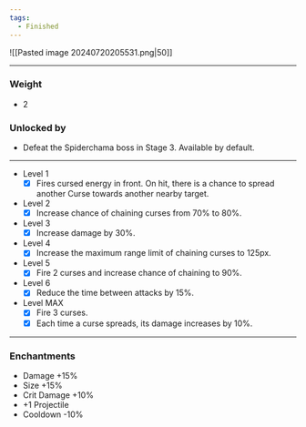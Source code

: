 ```yaml
---
tags:
  - Finished
---
```


![[Pasted image 20240720205531.png|50]]

---
### Weight
- 2
### Unlocked by
- Defeat the Spiderchama boss in Stage 3. Available by default.
---
- Level 1
	- [x] Fires cursed energy in front. On hit, there is a chance to spread another Curse towards another nearby target.
- Level 2
	- [x] Increase chance of chaining curses from 70% to 80%.
- Level 3
	- [x] Increase damage by 30%.
- Level 4
	- [x] Increase the maximum range limit of chaining curses to 125px.
- Level 5
	- [x] Fire 2 curses and increase chance of chaining to 90%.
- Level 6
	- [x] Reduce the time between attacks by 15%.
- Level MAX
	- [x] Fire 3 curses. 
	- [x] Each time a curse spreads, its damage increases by 10%.
---
### Enchantments
- Damage +15%
- Size +15%
- Crit Damage +10%
- +1 Projectile
- Cooldown -10%